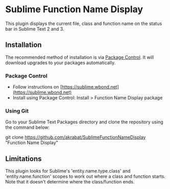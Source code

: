 # Sublime Function Name Display

This plugin displays the current file, class and function name on the status bar in Sublime Text 2 and 3.

## Installation

The recommended method of installation is via [Package Control](http://wbond.net/sublime_packages/package_control). It will download upgrades to your packages automatically.

### Package Control

* Follow instructions on [https://sublime.wbond.net](https://sublime.wbond.net)
* Install using Package Control: Install > Function Name Display package

### Using Git

Go to your Sublime Text Packages directory and clone the repository using the command below:

git clone https://github.com/akrabat/SublimeFunctionNameDisplay "Function Name Display"


## Limitations

This plugin looks for Sublime's 'entity.name.type.class' and 'entity.name.function' scopes to work out where a class and function starts. Note that it doesn't determine where the class/function ends. 
